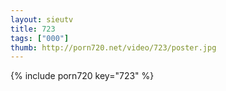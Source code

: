 ```yaml
--- 
layout: sieutv
title: 723
tags: ["000"]
thumb: http://porn720.net/video/723/poster.jpg
---
```

{% include porn720 key="723" %} 

